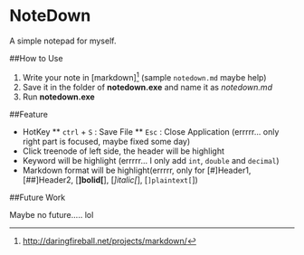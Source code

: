 NoteDown
========

A simple notepad for myself.

##How to Use

1. Write your note in [markdown][^1] (sample `notedown.md` maybe help)
2. Save it in the folder of **notedown.exe** and name it as *notedown.md* 
3. Run **notedown.exe**

[^1]: http://daringfireball.net/projects/markdown/ 

##Feature

* HotKey
** `ctrl` + `S` : Save File
** `Esc` : Close Application (errrrr... only right part is focused, maybe fixed some day)
* Click treenode of left side, the header will be highlight
* Keyword will be highlight (errrrr... I only add `int`, `double` and `decimal`)
* Markdown format will be highlight(errrrr, only for [#]Header1, [##]Header2, [**]bolid[**], [*]italic[*], [`]plaintext[`])

##Future Work

Maybe no future..... lol